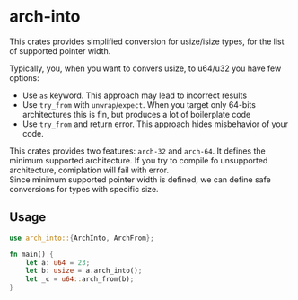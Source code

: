 # arch-into

This crates provides simplified conversion for usize/isize types, 
for the list of supported pointer width. 

Typically, you, when you want to convers usize, to u64/u32 you have few options:

- Use `as` keyword. This approach may lead to incorrect results
- Use `try_from` with `unwrap`/`expect`. When you target only 64-bits architectures this is fin, but produces a lot of boilerplate code
- Use `try_from` and return error. This approach hides misbehavior of your code. 

This crates provides two features: `arch-32` and `arch-64`. It defines the minimum supported architecture. If you try to compile fo unsupported architecture, comiplation will fail with error.\
Since minimum supported pointer width is defined, we can define safe conversions for types with specific size.

## Usage

```rust
use arch_into::{ArchInto, ArchFrom};

fn main() {
    let a: u64 = 23;
    let b: usize = a.arch_into();
    let _c = u64::arch_from(b);
}
```
